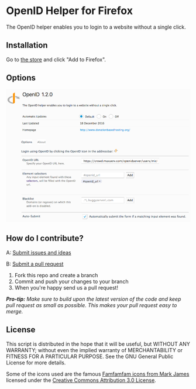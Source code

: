 OpenID Helper for Firefox
=========================

The OpenID helper enables you to login to a website without a single click.

Installation
------------------------------
Go to [the store](https://addons.mozilla.org/en-US/firefox/addon/openid-helper/) and click "Add to Firefox".

Options
-------

![](Resources/Images/OpenID-Options.png)

How do I contribute?
--------------------
A: [Submit issues and ideas](https://github.com/Tuurlijk/OpenID-helper-for-firefox/issues)

B: [Submit a pull request](https://help.github.com/articles/using-pull-requests)

1. Fork this repo and create a branch
2. Commit and push your changes to your branch
3. When you're happy send us a pull request!

_**Pro-tip:** Make sure to build upon the latest version of the code and keep pull request as small as possible. This makes your pull request easy to merge._

License
-------
This script is distributed in the hope that it will be useful, but
WITHOUT ANY WARRANTY; without even the implied warranty of MERCHANTABILITY
or FITNESS FOR A PARTICULAR PURPOSE. See the GNU General Public License for
more details.

Some of the icons used are the famous [Famfamfam icons from Mark James](http://www.famfamfam.com/lab/icons/silk/)
licensed under the [Creative Commons Attribution 3.0 License](http://creativecommons.org/licenses/by/3.0/).
